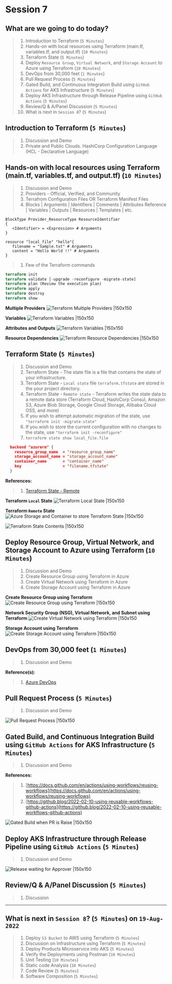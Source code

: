 # Session 7

## What are we going to do today?

> 1. Introduction to Terraform (`5 Minutes`)
> 1. Hands-on with local resources using Terraform (main.tf, variables.tf, and output.tf) (`10 Minutes`)
> 1. Terraform State (`5 Minutes`)
> 1. Deploy `Resource Group`, `Virtual Network`, and `Storage Account` to Azure using Terraform (`10 Minutes`)
> 1. DevOps from 30,000 feet (`1 Minutes`)
> 1. Pull Request Process (`5 Minutes`)
> 1. Gated Build, and Continuous Integration Build using `GitHub Actions` for AKS Infrastructure (`5 Minutes`)
> 1. Deploy AKS Infrastructure through Release Pipeline using `GitHub Actions` (`5 Minutes`)
> 1. Review/Q & A/Panel Discussion (`5 Minutes`)
> 1. What is next in `Session 8`? (`5 Minutes`)

## Introduction to Terraform (`5 Minutes`)

> 1. Discussion and Demo
> 1. Private and Public Clouds. HashiCorp Configuration Language (HCL - Declarative Language)

## Hands-on with local resources using Terraform (main.tf, variables.tf, and output.tf) (`10 Minutes`)

> 1. Discussion and Demo
> 1. Providers - Official, Verified, and Community
> 1. Terrafrom Configuration Files OR Terraform Manifest Files
> 1. Blocks | Arguments | Identifiers | Comments | Attributes Reference | Variables | Outputs | Resources | Templates | etc.

```
BlockType Provider_ResourceType ResourceIdentifier
{
   <Identifier> = <Expression> # Arguments
}
```

```
resource "local_file" "hello"{
   filename = "Sample.txt" # Arguments
   content = "Hello World !!" # Arguments
}
```

> 1. Few of the Terraform commands

```terraform
terraform init
terraform validate [-upgrade -reconfigure -migrate-state]
terraform plan (Review the execution plan)
terraform apply
terraform destroy
terraform show
```

**Multiple Providers**
![Terraform Multiple Providers |150x150](../Images/S7/TFB_01_MultipleProviders.PNG)

**Variables**
![Terraform Variables |150x150](../Images/S7/TFB_02_Variables.PNG)

**Attributes and Outputs**
![Terraform Variables |150x150](../Images/S7/TFB_03_AttributesOutputs.PNG)

**Resource Dependencies**
![Terraform Resource Dependencies |150x150](../Images/S7/TFB_04_ResourceDependencies.PNG)

## Terraform State (`5 Minutes`)

> 1. Discussion and Demo
> 1. Terraform State - The state file is a file that contains the state of your infrastructure.
> 1. Terraform State - `Local state` file `terraform.tfstate` are stored in the your project directory.
> 1. Terraform State - `Remote state` - Terraform writes the state data to a remote data store (Terraform Cloud, HashiCorp Consul, Amazon S3, Azure Blob Storage, Google Cloud Storage, Alibaba Cloud OSS, and more)
> 1. If you wish to attempt automatic migration of the state, use `"terraform init -migrate-state"`
> 1. If you wish to store the current configuration with no changes to the state, use `"terraform init -reconfigure"`
> 1. `terraform state show local_file.file`

```JSON
  backend "azurerm" {
    resource_group_name  = "resource_group_name"
    storage_account_name = "storage_account_name"
    container_name       = "container_name"
    key                  = "filename.tfstate"
  }
```

**References:**

> 1. [Terraform State - Remote](https://www.terraform.io/language/state/remote)

**Terraform `Local` State**
![Terraform Local State |150x150](../Images/S7/TfLocalState_FilesAndContents.PNG)

**Terraform `Remote` State**
![Azure Storage and Container to store Terraform State |150x150](../Images/S7/TfRemoteState_Container.PNG)

![Terraform State Contents |150x150](../Images/S7/TfRemoteState_Contents.PNG)

## Deploy Resource Group, Virtual Network, and Storage Account to Azure using Terraform (`10 Minutes`)

> 1. Discussion and Demo
> 1. Create Resource Group using Terraform in Azure
> 1. Create Virtual Network using Terraform in Azure
> 1. Create Storage Account using Terraform in Azure

**Create Resource Group using Terraform**
![Create Resource Group using Terraform |150x150](../Images/S7/Terraform_ResourceGroup.PNG)

**Network Security Group (NSG), Virtual Network, and Subnet using Terraform**
![Create Virtual Network using Terraform |150x150](../Images/S7/Terraform_VNet.PNG)

**Storage Account using Terraform**
![Create Storage Account using Terraform |150x150](../Images/S7/Terraform_StorageAccount.PNG)

## DevOps from 30,000 feet (`1 Minutes`)

> 1. Discussion and Demo

**Reference(s):**

> 1. [Azure DevOps](https://docs.microsoft.com/en-us/azure/devops/user-guide/what-is-azure-devops?view=azure-devops)

## Pull Request Process (`5 Minutes`)

> 1. Discussion and Demo

![Pull Request Process |150x150](../Images/S7/PullRequest_Process.PNG)

## Gated Build, and Continuous Integration Build using `GitHub Actions` for AKS Infrastructure (`5 Minutes`)

> 1. Discussion and Demo

**References:**

> 1. [https://docs.github.com/en/actions/using-workflows/reusing-workflows](https://docs.github.com/en/actions/using-workflows/reusing-workflows)
> 1. [https://github.blog/2022-02-10-using-reusable-workflows-github-actions](https://github.blog/2022-02-10-using-reusable-workflows-github-actions)

![Gated Build when PR is Raise |150x150](../Images/S7/GatedBuildWhenPR.PNG)

## Deploy AKS Infrastructure through Release Pipeline using `GitHub Actions` (`5 Minutes`)

> 1. Discussion and Demo

![Release waiting for Approver |150x150](../Images/S7/ReleaseWaitingForApprover.PNG)

## Review/Q & A/Panel Discussion (`5 Minutes`)

> 1. Discussion

---

## What is next in `Session 8`? (`5 Minutes`) on `19-Aug-2022`

> 1. Deploy `S3 Bucket` to AWS using Terraform (`5 Minutes`)
> 1. Discussion on Infrastructure using Terraform (`5 Minutes`)
> 1. Deploy Products Microservice into AKS (`5 Minutes`)
> 1. Verify the Deployments using Postman (`10 Minutes`)
> 1. Unit Testing (`10 Minutes`)
> 1. Static code Analysis (`10 Minutes`)
> 1. Code Review (`5 Minutes`)
> 1. Software Composition (`5 Minutes`)


